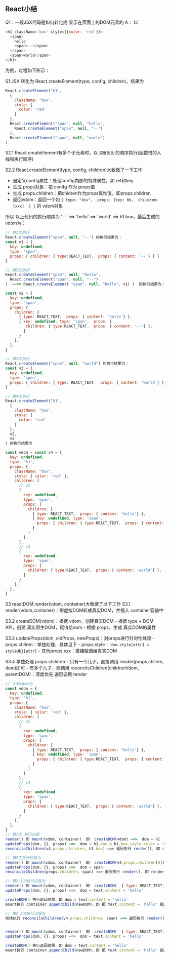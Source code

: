 ## React小结

Q1：一段JSX代码是如何转化成 显示在页面上的DOM元素的
A：
以 
```js
<h1 className='box' style={{color: 'red'}}>
  <span>
    hello 
    <span>--</span>
  </span> 
  <span>world</span> 
</h1>
```
   为例，过程如下所示：

S1 JSX 转化为 React.createElement(type, config, children)，结果为
```js
React.createElement("h1", 
  {
    className: "box",
    style: {
      color: 'red'
    }
  }, 
  React.createElement("span", null, "hello", 
    React.createElement("span", null, "--")
  ), 
  React.createElement("span", null, "world")
)
```

S2.1 React.createElement有多个子元素时，以 `深度优先` 的顺序执行(函数栈的入栈和执行顺序)

S2.2 React.createElement(type, config, children)大致做了一下工作
  - 自定义config属性：处理config内部的特殊属性，如 ref和key
  - 生成 props对象：把 conifg 作为 props值
  - 生成 props.children：把chidren作为props属性值，即props.children
  - 返回vdom：返回一个如  `{ type: "div",  props: {key: bb,  children: [xxx]  } }` 的 vdom对象

所以 以上代码的执行顺序为 '--' ==> 'hello' ==> 'world' ==> h1.box，最后生成的vdom为：

```js
// 第1次执行
React.createElement("span", null, "--") 的执行结果为：
const v1 = {
  key: undefined,
  type: 'span',
  props: { children: { type:REACT_TEXT,  props: { content: '--'} } }
}

// 第2次执行
React.createElement("span", null, "hello",
  React.createElement("span", null, "--")
)  ===> React.createElement( "span", null, "hello", v1) )  的执行结果为：

const v2 = {
  key: undefined,
  type: 'span',
  props: {
    children: [
      { type: REACT_TEXT,  props: { content: 'hello'} },
      { key: undefined, type: 'span',  props: {
         children: { type:REACT_TEXT,  props: { content: '--'} }, 
        }
      }
    ],
  },
}

// 第3次执行
React.createElement("span", null, "world") 的执行结果为：
const v3 = {
  key: undefined,
  type: 'span',
  props: { children: { type: REACT_TEXT,  props: { content: 'world'} } }
}

// 第4次执行
React.createElement("h1", 
  {
    className: "box",
    style: {
      color: 'red'
    }
  }, 
  v2,
  v3
) 的执行结果为

const vdom = const v4 = {
  key: undefined,
  type: 'h1',
  props: {
    className: "box",
    style: { color: 'red' },
    children: [
      // v2
      { 
        key: undefined,
        type: 'span', 
        props: { 
          children: [
            { type: REACT_TEXT,  props: { content: 'hello'} },
            { key: undefined, type: 'span', 
              props: { children: { type:REACT_TEXT,  props: { content: '--'} } }
            }
          ]
        } 
      },
      // v3
      {
        key: undefined
        type: 'span', 
        props: {
          children: { type:REACT_TEXT,  props: { content: 'world'} },
        }
      }
    ],
  },
}
```

S3 reactDOM.render(vdom, container)大致做了以下工作
  S3.1 render(vdom,container)：把虚拟DOM转成真实DOM，并插入 container容器中

  S3.2 createDOM(vdom)：根据 vdom，创建真实DOM
    - 根据 type + DOM API，创建 真实原生DOM，赋值给dom
    - 根据 props，生成 真实DOM的属性

  S3.3 updateProps(dom, oldProps, newProps)：对props进行针对性处理
    - props.chilren：单独处理，具体见下
    - props.style：	`dom.style[attr] = styleObj[attr]`
    - 其他props.xxx：直接赋值给真实DOM

  S3.4 单独处理 props.children
    - 只有一个儿子，直接调用 render(props.chilren, dom)即可
    - 有多个儿子，则调用 reconcileChildren(childrenVdom, parentDOM)：深度优先 遍历调用 render

```js
// 入参vdom为
const vdom = {
  key: undefined,
  type: 'h1',
  props: {
    className: "box",
    style: { color: 'red' },
    children: [
      // v2
      { 
        key: undefined,
        type: 'span', 
        props: { 
          children: [
            { type: REACT_TEXT,  props: { content: 'hello'} },
            { key: undefined, type: 'span', 
              props: { children: { type:REACT_TEXT,  props: { content: '--'} } }
            }
          ]
        } 
      },
      // v3
      {
        key: undefined
        type: 'span', 
        props: {
          children: { type:REACT_TEXT,  props: { content: 'world'} },
        }
      }
    ],
  },
}
// 第1次 执行过程
render() 即 mount(vdom, container)  即  createDOM(vdom) ==>  dom = h1 
updateProps(dom, {}, props) ==>  dom = h1.box & h1.box.style.color = 'red'
reconcileChildren(v4.props.children, h1.box) ==> 遍历执行 render(), 即 render(v4.props.children[0],  h1.box)

// 第2次执行过程为
render() 即 mount(vdom, container)  即  createDOM(v4.props.children[0]) ==>  dom = span
updateProps(dom, {}, props) ==>  dom = span
reconcileChildren(props.children, span) ==> 遍历执行 render(), 即 render(v2.props.children[0],  span)

// 第2.1次执行过程为
render() 即 mount(vdom, container)  即  createDOM(  { type: REACT_TEXT,  props: { content: 'hello'} }) ==>  dom = text
updateProps(dom, {}, props) ==>  dom = text.content = 'hello'

createDOM() 执行返回结果，即 dom = text.content = 'hello'
mount执行 container.appendChild(newDOM)，即 把 text.content = 'hello' 插入到 div.root 中

// 第2.2次执行过程为
继续执行 reconcileChildren(v4.props.children, span) ==> 遍历执行 render(), 即 render(v4.props.children[1],  span)


render() 即 mount(vdom, container)  即  createDOM(  { type: REACT_TEXT,  props: { content: 'hello'} }) ==>  dom = text
updateProps(dom, {}, props) ==>  dom = text.content = 'hello'

createDOM() 执行返回结果，即 dom = text.content = 'hello'
mount执行 container.appendChild(newDOM)，即 把 text.content = 'hello' 插入到 div.root 中


```